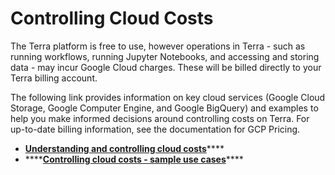 # Controlling Cloud Costs

The Terra platform is free to use, however operations in Terra - such as running workflows, running Jupyter Notebooks, and accessing and storing data - may incur Google Cloud charges. These will be billed directly to your Terra billing account. 

The following link provides information on key cloud services \(Google Cloud Storage, Google Computer Engine, and Google BigQuery\) and examples to help you make informed decisions around controlling costs on Terra. For up-to-date billing information, see the documentation for GCP Pricing.

* [**Understanding and controlling cloud costs**](https://support.terra.bio/hc/en-us/articles/360029748111)\*\*\*\*
* \*\*\*\*[**Controlling cloud costs - sample use cases**](https://support.terra.bio/hc/en-us/articles/360029772212-Controlling-Cloud-costs-sample-use-cases)\*\*\*\*

